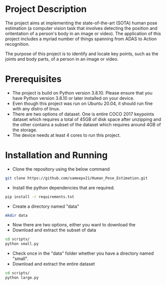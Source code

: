 # Project Description
The project aims at implementing the state-of-the-art (SOTA) human pose estimation (a computer vision task that involves detecting the position and oritentation of a person's body in an image or video). The application of this project includes a myriad number of things spanning from ADAS to Action recognition.

The purpose of this project is to identify and locate key points, such as the joints and body parts, of a person in an image or video.

# Prerequisites
* The project is build on Python version 3.8.10. Please ensure that you have Python version 3.8.10 or later installed on your device.
* Even though this project was run on Ubuntu 20.04, it should run fine with any distro of linux.
* There are two options of dataset. One is entire COCO 2017 keypoints dataset which requires a total of 45GB of disk space after unzipping and the other contains a subset of the dataset which requires around 4GB of the storage.
* The device needs at least 4 cores to run this project. 

# Installation and Running
* Clone the repository using the below command
```bash
git clone https://github.com/sameepv21/Human_Pose_Estimation.git
```
* Install the python dependencies that are required.
```bash
pip install -r requirements.txt
```
* Create a directory named "data"
```bash
mkdir data
```
* Now there are two options, either you want to download the 
* Download and extract the subset of data
```bash
cd scripts/
python small.py
```
* Check once in the "data" folder whether you have a directory named "small".
* Download and extract the entire dataset
```bash
cd scripts/
python large.py
```